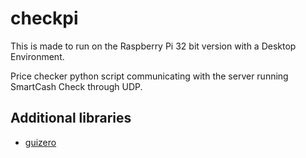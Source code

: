 # checkpi
This is made to run on the Raspberry Pi 32 bit version with a Desktop Environment.

Price checker python script communicating with the server running SmartCash Check through UDP.

## Additional libraries
- [guizero](https://pypi.org/project/guizero/)
